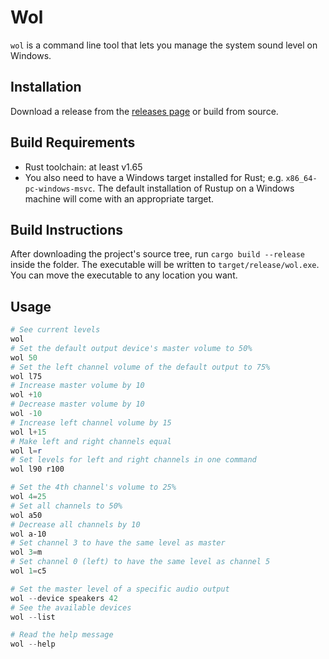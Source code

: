 # Wol
`wol` is a command line tool that lets you manage the system sound level on Windows.

## Installation
Download a release from the [releases page](https://github.com/insomnimus/wol/releases) or build from source.

## Build Requirements
- Rust toolchain: at least v1.65
- You also need to have a Windows target installed for Rust; e.g. `x86_64-pc-windows-msvc`. The default installation of Rustup on a Windows machine will come with an appropriate target.

## Build Instructions
After downloading the project's source tree, run `cargo build --release` inside the folder. The executable will be written to `target/release/wol.exe`.
You can move the executable to any location you want.

## Usage
```powershell
# See current levels
wol
# Set the default output device's master volume to 50%
wol 50
# Set the left channel volume of the default output to 75%
wol l75
# Increase master volume by 10
wol +10
# Decrease master volume by 10
wol -10
# Increase left channel volume by 15
wol l+15
# Make left and right channels equal
wol l=r
# Set levels for left and right channels in one command
wol l90 r100

# Set the 4th channel's volume to 25%
wol 4=25
# Set all channels to 50%
wol a50
# Decrease all channels by 10
wol a-10
# Set channel 3 to have the same level as master
wol 3=m
# Set channel 0 (left) to have the same level as channel 5
wol 1=c5

# Set the master level of a specific audio output
wol --device speakers 42
# See the available devices
wol --list

# Read the help message
wol --help
```

